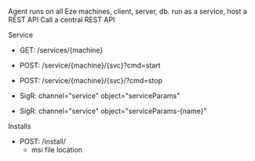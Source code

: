 Agent runs on all Eze machines, client, server, db.
run as a service, host a REST API
Call a central REST API



Service
 - GET:  /services/{machine}
 - POST: /service/{machine}/{svc}?cmd=start
 - POST: /service/{machine}/{svc}/?cmd=stop

 - SigR: channel="service" object="serviceParams"
 - SigR: channel="service" object="serviceParams-{name}"

Installs
 - POST: /install/
    - msi file location
